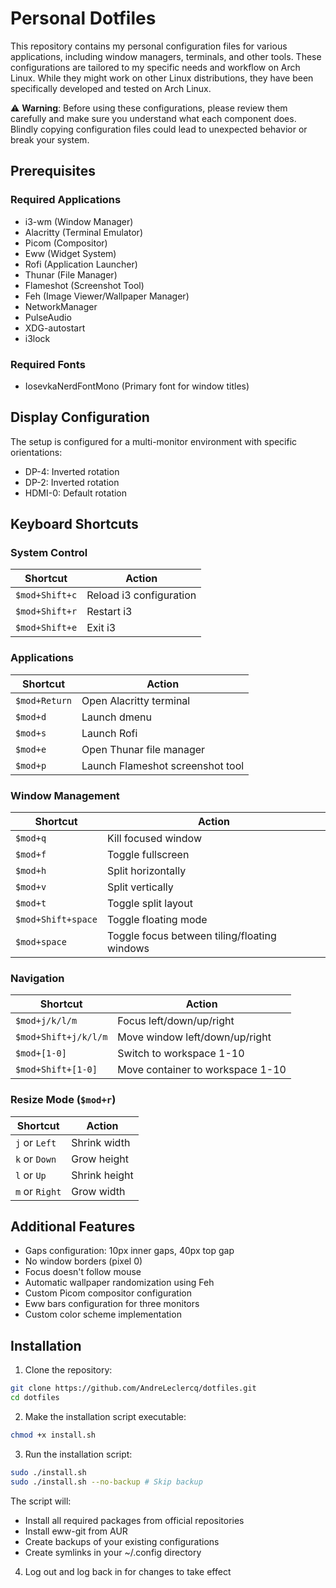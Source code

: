 # Personal Dotfiles

This repository contains my personal configuration files for various applications, including window managers, terminals, and other tools. These configurations are tailored to my specific needs and workflow on Arch Linux. While they might work on other Linux distributions, they have been specifically developed and tested on Arch Linux.

⚠️ **Warning**: Before using these configurations, please review them carefully and make sure you understand what each component does. Blindly copying configuration files could lead to unexpected behavior or break your system.

## Prerequisites

### Required Applications

- i3-wm (Window Manager)
- Alacritty (Terminal Emulator)
- Picom (Compositor)
- Eww (Widget System)
- Rofi (Application Launcher)
- Thunar (File Manager)
- Flameshot (Screenshot Tool)
- Feh (Image Viewer/Wallpaper Manager)
- NetworkManager
- PulseAudio
- XDG-autostart
- i3lock

### Required Fonts

- IosevkaNerdFontMono (Primary font for window titles)

## Display Configuration

The setup is configured for a multi-monitor environment with specific orientations:
- DP-4: Inverted rotation
- DP-2: Inverted rotation
- HDMI-0: Default rotation

## Keyboard Shortcuts

### System Control

| Shortcut | Action |
|----------|---------|
| `$mod+Shift+c` | Reload i3 configuration |
| `$mod+Shift+r` | Restart i3 |
| `$mod+Shift+e` | Exit i3 |

### Applications

| Shortcut | Action |
|----------|---------|
| `$mod+Return` | Open Alacritty terminal |
| `$mod+d` | Launch dmenu |
| `$mod+s` | Launch Rofi |
| `$mod+e` | Open Thunar file manager |
| `$mod+p` | Launch Flameshot screenshot tool |

### Window Management

| Shortcut | Action |
|----------|---------|
| `$mod+q` | Kill focused window |
| `$mod+f` | Toggle fullscreen |
| `$mod+h` | Split horizontally |
| `$mod+v` | Split vertically |
| `$mod+t` | Toggle split layout |
| `$mod+Shift+space` | Toggle floating mode |
| `$mod+space` | Toggle focus between tiling/floating windows |

### Navigation

| Shortcut | Action |
|----------|---------|
| `$mod+j/k/l/m` | Focus left/down/up/right |
| `$mod+Shift+j/k/l/m` | Move window left/down/up/right |
| `$mod+[1-0]` | Switch to workspace 1-10 |
| `$mod+Shift+[1-0]` | Move container to workspace 1-10 |

### Resize Mode (`$mod+r`)

| Shortcut | Action |
|----------|---------|
| `j` or `Left` | Shrink width |
| `k` or `Down` | Grow height |
| `l` or `Up` | Shrink height |
| `m` or `Right` | Grow width |

## Additional Features

- Gaps configuration: 10px inner gaps, 40px top gap
- No window borders (pixel 0)
- Focus doesn't follow mouse
- Automatic wallpaper randomization using Feh
- Custom Picom compositor configuration
- Eww bars configuration for three monitors
- Custom color scheme implementation

## Installation

1. Clone the repository:
```bash
git clone https://github.com/AndreLeclercq/dotfiles.git
cd dotfiles
```

2. Make the installation script executable:
```bash
chmod +x install.sh
```

3. Run the installation script:
```bash
sudo ./install.sh
sudo ./install.sh --no-backup # Skip backup
```

The script will:
- Install all required packages from official repositories
- Install eww-git from AUR
- Create backups of your existing configurations
- Create symlinks in your ~/.config directory

4. Log out and log back in for changes to take effect
